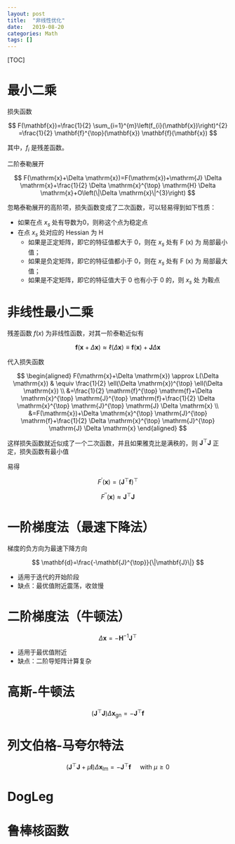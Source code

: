 ```yaml
---
layout: post
title:  "非线性优化"
date:   2019-08-20
categories: Math
tags: []
---
```


[TOC]

# 最小二乘

损失函数

$$
F(\mathbf{x})=\frac{1}{2} \sum_{i=1}^{m}\left(f_{i}(\mathbf{x})\right)^{2}
=\frac{1}{2} \mathbf{f}^{\top}(\mathbf{x}) \mathbf{f}(\mathbf{x})
$$

其中，$f_i$ 是残差函数。

二阶泰勒展开

$$
F(\mathrm{x}+\Delta \mathrm{x})=F(\mathrm{x})+\mathrm{J} \Delta \mathrm{x}+\frac{1}{2} \Delta \mathrm{x}^{\top} \mathrm{H} \Delta \mathrm{x}+O\left(\|\Delta \mathrm{x}\|^{3}\right)
$$

忽略泰勒展开的高阶项，损失函数变成了二次函数，可以轻易得到如下性质：
* 如果在点 $x_s$ 处有导数为0，则称这个点为稳定点
* 在点 $x_s$ 处对应的 Hessian 为 H
  - 如果是正定矩阵，即它的特征值都大于 0，则在 $x_s$ 处有 F (x) 为 局部最小值；
  - 如果是负定矩阵，即它的特征值都小于 0，则在 $x_s$ 处有 F (x) 为 局部最大值；
  - 如果是不定矩阵，即它的特征值大于 0 也有小于 0 的，则 $x_s$ 处 为鞍点

# 非线性最小二乘

残差函数 $f(x)$ 为非线性函数，对其一阶泰勒近似有

$$
\mathbf{f}(\mathbf{x}+\Delta \mathbf{x}) \approx \ell(\Delta \mathbf{x}) \equiv \mathbf{f}(\mathbf{x})+\mathbf{J} \Delta \mathbf{x}
$$

代入损失函数

$$
\begin{aligned}
F(\mathrm{x}+\Delta \mathrm{x}) \approx L(\Delta \mathrm{x}) & \equiv \frac{1}{2} \ell(\Delta \mathrm{x})^{\top} \ell(\Delta \mathrm{x}) \\
&=\frac{1}{2} \mathrm{f}^{\top} \mathrm{f}+\Delta \mathrm{x}^{\top} \mathrm{J}^{\top} \mathrm{f}+\frac{1}{2} \Delta \mathrm{x}^{\top} \mathrm{J}^{\top} \mathrm{J} \Delta \mathrm{x} \\
&=F(\mathrm{x})+\Delta \mathrm{x}^{\top} \mathrm{J}^{\top} \mathrm{f}+\frac{1}{2} \Delta \mathrm{x}^{\top} \mathrm{J}^{\top} \mathrm{J} \Delta \mathrm{x}
\end{aligned}
$$

这样损失函数就近似成了一个二次函数，并且如果雅克比是满秩的，则 $\mathbf{J}^{\top} \mathbf{J}$ 正定，损失函数有最小值

易得

$$
F^{\prime}(\mathbf{x})=\left(\mathbf{J}^{\top} \mathbf{f}\right)^{\top}
$$

$$
F^{\prime \prime}(\mathbf{x}) \approx \mathbf{J}^{\top} \mathbf{J}
$$

# 一阶梯度法（最速下降法）

梯度的负方向为最速下降方向

$$
\mathbf{d}=\frac{-\mathbf{J}^{\top}}{\|\mathbf{J}\|}
$$

* 适用于迭代的开始阶段
* 缺点：最优值附近震荡，收敛慢

# 二阶梯度法（牛顿法）

$$
\Delta \mathbf{x}=-\mathbf{H}^{-1} \mathbf{J}^{\top}
$$

* 适用于最优值附近
* 缺点：二阶导矩阵计算复杂

# 高斯-牛顿法

$$
\left(\mathbf{J}^{\top} \mathbf{J}\right) \Delta \mathbf{x}_{\mathrm{gn}}=-\mathbf{J}^{\top} \mathbf{f}
$$

# 列文伯格-马夸尔特法

$$
\left(\mathbf{J}^{\top} \mathbf{J}+\mu \mathbf{I}\right) \Delta \mathbf{x}_{\operatorname{lm}}=-\mathbf{J}^{\top} \mathbf{f} \quad \text { with } \mu \geq 0
$$

# DogLeg

# 鲁棒核函数
